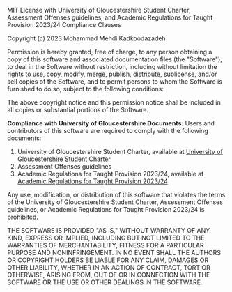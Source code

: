 MIT License with University of Gloucestershire Student Charter, Assessment Offenses guidelines, and Academic Regulations for Taught Provision 2023/24 Compliance Clauses

Copyright (c) 2023 Mohammad Mehdi Kadkoodazadeh

Permission is hereby granted, free of charge, to any person obtaining a copy
of this software and associated documentation files (the "Software"), to deal
in the Software without restriction, including without limitation the rights
to use, copy, modify, merge, publish, distribute, sublicense, and/or sell
copies of the Software, and to permit persons to whom the Software is
furnished to do so, subject to the following conditions:

The above copyright notice and this permission notice shall be included in
all copies or substantial portions of the Software.

**Compliance with University of Gloucestershire Documents:**
Users and contributors of this software are required to comply with the following documents:
1. University of Gloucestershire Student Charter, available at [University of Gloucestershire Student Charter](https://www.glos.ac.uk/information/knowledge-base/student-charter/)
2. Assessment Offenses guidelines
3. Academic Regulations for Taught Provision 2023/24, available at [Academic Regulations for Taught Provision 2023/24](https://www.glos.ac.uk/information/knowledge-base/academic-regulations-for-taught-provision-2023-24/)

Any use, modification, or distribution of this software that violates the terms of the University of Gloucestershire Student Charter, Assessment Offenses guidelines, or Academic Regulations for Taught Provision 2023/24 is prohibited.

THE SOFTWARE IS PROVIDED "AS IS," WITHOUT WARRANTY OF ANY KIND, EXPRESS OR
IMPLIED, INCLUDING BUT NOT LIMITED TO THE WARRANTIES OF MERCHANTABILITY,
FITNESS FOR A PARTICULAR PURPOSE AND NONINFRINGEMENT. IN NO EVENT SHALL THE
AUTHORS OR COPYRIGHT HOLDERS BE LIABLE FOR ANY CLAIM, DAMAGES OR OTHER
LIABILITY, WHETHER IN AN ACTION OF CONTRACT, TORT OR OTHERWISE, ARISING FROM,
OUT OF OR IN CONNECTION WITH THE SOFTWARE OR THE USE OR OTHER DEALINGS IN
THE SOFTWARE.
